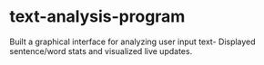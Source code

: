 # text-analysis-program
Built a graphical interface for analyzing user input text- Displayed sentence/word stats and visualized live updates.
